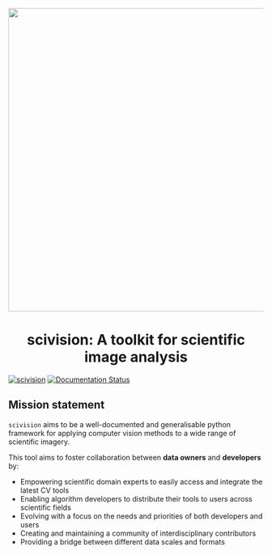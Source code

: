 <p align="center">
  <img src="https://i.imgur.com/kc7aE7z.png" width="600">
   <b>
    <center> <h1>scivision: A toolkit for scientific image analysis</h1> </center>
   </b>
</p>

[![scivision](https://github.com/alan-turing-institute/scivision/actions/workflows/scivision.yml/badge.svg)](https://github.com/alan-turing-institute/scivision/actions/workflows/scivision.yml) [![Documentation Status](https://readthedocs.org/projects/scivision/badge/?version=latest)](https://scivision.readthedocs.io/en/latest/?badge=latest)

## Mission statement 
`scivision` aims to be a well-documented and generalisable python framework for applying computer vision methods to a wide range of scientific imagery.

This tool aims to foster collaboration between **data owners** and **developers** by:
* Empowering scientific domain experts to easily access and integrate the latest CV tools
* Enabling algorithm developers to distribute their tools to users across scientific fields
* Evolving with a focus on the needs and priorities of both developers and users
* Creating and maintaining a community of interdisciplinary contributors
* Providing a bridge between different data scales and formats
